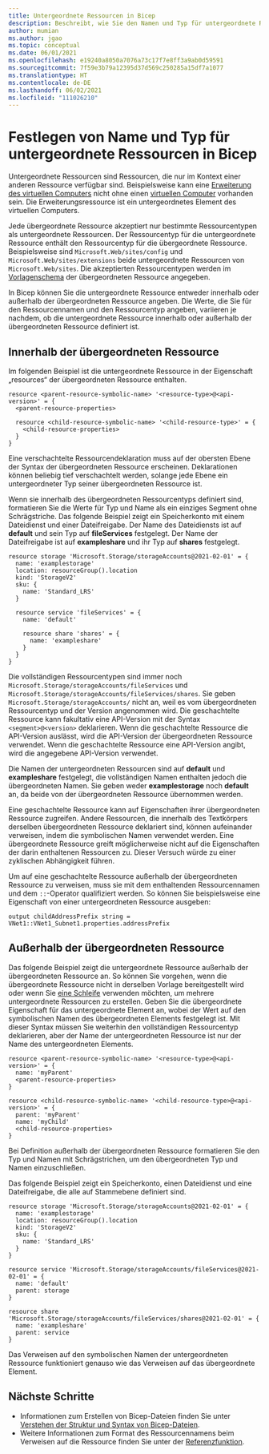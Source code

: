 ```yaml
---
title: Untergeordnete Ressourcen in Bicep
description: Beschreibt, wie Sie den Namen und Typ für untergeordnete Ressourcen in Bicep festlegen.
author: mumian
ms.author: jgao
ms.topic: conceptual
ms.date: 06/01/2021
ms.openlocfilehash: e19240a8050a7076a73c17f7e8ff3a9ab0d59591
ms.sourcegitcommit: 7f59e3b79a12395d37d569c250285a15df7a1077
ms.translationtype: HT
ms.contentlocale: de-DE
ms.lasthandoff: 06/02/2021
ms.locfileid: "111026210"
---
```

# <a name="set-name-and-type-for-child-resources-in-bicep"></a>Festlegen von Name und Typ für untergeordnete Ressourcen in Bicep

Untergeordnete Ressourcen sind Ressourcen, die nur im Kontext einer anderen Ressource verfügbar sind. Beispielsweise kann eine [Erweiterung des virtuellen Computers](/azure/templates/microsoft.compute/virtualmachines/extensions) nicht ohne einen [virtuellen Computer](/azure/templates/microsoft.compute/virtualmachines) vorhanden sein. Die Erweiterungsressource ist ein untergeordnetes Element des virtuellen Computers.

Jede übergeordnete Ressource akzeptiert nur bestimmte Ressourcentypen als untergeordnete Ressourcen. Der Ressourcentyp für die untergeordnete Ressource enthält den Ressourcentyp für die übergeordnete Ressource. Beispielsweise sind `Microsoft.Web/sites/config` und `Microsoft.Web/sites/extensions` beide untergeordnete Ressourcen von `Microsoft.Web/sites`. Die akzeptierten Ressourcentypen werden im [Vorlagenschema](https://github.com/Azure/azure-resource-manager-schemas) der übergeordneten Ressource angegeben.

In Bicep können Sie die untergeordnete Ressource entweder innerhalb oder außerhalb der übergeordneten Ressource angeben. Die Werte, die Sie für den Ressourcennamen und den Ressourcentyp angeben, variieren je nachdem, ob die untergeordnete Ressource innerhalb oder außerhalb der übergeordneten Ressource definiert ist.

## <a name="within-parent-resource"></a>Innerhalb der übergeordneten Ressource

Im folgenden Beispiel ist die untergeordnete Ressource in der Eigenschaft „resources“ der übergeordneten Ressource enthalten.

```bicep
resource <parent-resource-symbolic-name> '<resource-type>@<api-version>' = {
  <parent-resource-properties>

  resource <child-resource-symbolic-name> '<child-resource-type>' = {
    <child-resource-properties>
  }
}
```

Eine verschachtelte Ressourcendeklaration muss auf der obersten Ebene der Syntax der übergeordneten Ressource erscheinen. Deklarationen können beliebig tief verschachtelt werden, solange jede Ebene ein untergeordneter Typ seiner übergeordneten Ressource ist.

Wenn sie innerhalb des übergeordneten Ressourcentyps definiert sind, formatieren Sie die Werte für Typ und Name als ein einziges Segment ohne Schrägstriche. Das folgende Beispiel zeigt ein Speicherkonto mit einem Dateidienst und einer Dateifreigabe. Der Name des Dateidiensts ist auf **default** und sein Typ auf **fileServices** festgelegt. Der Name der Dateifreigabe ist auf **exampleshare** und ihr Typ auf **shares** festgelegt.

```bicep
resource storage 'Microsoft.Storage/storageAccounts@2021-02-01' = {
  name: 'examplestorage'
  location: resourceGroup().location
  kind: 'StorageV2'
  sku: {
    name: 'Standard_LRS'
  }

  resource service 'fileServices' = {
    name: 'default'

    resource share 'shares' = {
      name: 'exampleshare'
    }
  }
}
```

Die vollständigen Ressourcentypen sind immer noch `Microsoft.Storage/storageAccounts/fileServices` und `Microsoft.Storage/storageAccounts/fileServices/shares`. Sie geben `Microsoft.Storage/storageAccounts/` nicht an, weil es vom übergeordneten Ressourcentyp und der Version angenommen wird. Die geschachtelte Ressource kann fakultativ eine API-Version mit der Syntax `<segment>@<version>` deklarieren. Wenn die geschachtelte Ressource die API-Version auslässt, wird die API-Version der übergeordneten Ressource verwendet. Wenn die geschachtelte Ressource eine API-Version angibt, wird die angegebene API-Version verwendet.

Die Namen der untergeordneten Ressourcen sind auf **default** und **exampleshare** festgelegt, die vollständigen Namen enthalten jedoch die übergeordneten Namen. Sie geben weder **examplestorage** noch **default** an, da beide von der übergeordneten Ressource übernommen werden.

Eine geschachtelte Ressource kann auf Eigenschaften ihrer übergeordneten Ressource zugreifen. Andere Ressourcen, die innerhalb des Textkörpers derselben übergeordneten Ressource deklariert sind, können aufeinander verweisen, indem die symbolischen Namen verwendet werden. Eine übergeordnete Ressource greift möglicherweise nicht auf die Eigenschaften der darin enthaltenen Ressourcen zu. Dieser Versuch würde zu einer zyklischen Abhängigkeit führen.

Um auf eine geschachtelte Ressource außerhalb der übergeordneten Ressource zu verweisen, muss sie mit dem enthaltenden Ressourcennamen und dem `::`-Operator qualifiziert werden. So können Sie beispielsweise eine Eigenschaft von einer untergeordneten Ressource ausgeben:

```bicep
output childAddressPrefix string = VNet1::VNet1_Subnet1.properties.addressPrefix
```

## <a name="outside-parent-resource"></a>Außerhalb der übergeordneten Ressource

Das folgende Beispiel zeigt die untergeordnete Ressource außerhalb der übergeordneten Ressource an. So können Sie vorgehen, wenn die übergeordnete Ressource nicht in derselben Vorlage bereitgestellt wird oder wenn Sie [eine Schleife](loop-resources.md) verwenden möchten, um mehrere untergeordnete Ressourcen zu erstellen. Geben Sie die übergeordnete Eigenschaft für das untergeordnete Element an, wobei der Wert auf den symbolischen Namen des übergeordneten Elements festgelegt ist. Mit dieser Syntax müssen Sie weiterhin den vollständigen Ressourcentyp deklarieren, aber der Name der untergeordneten Ressource ist nur der Name des untergeordneten Elements.

```bicep
resource <parent-resource-symbolic-name> '<resource-type>@<api-version>' = {
  name: 'myParent'
  <parent-resource-properties>
}

resource <child-resource-symbolic-name> '<child-resource-type>@<api-version>' = {
  parent: 'myParent'
  name: 'myChild'
  <child-resource-properties>
}
```

Bei Definition außerhalb der übergeordneten Ressource formatieren Sie den Typ und Namen mit Schrägstrichen, um den übergeordneten Typ und Namen einzuschließen.

Das folgende Beispiel zeigt ein Speicherkonto, einen Dateidienst und eine Dateifreigabe, die alle auf Stammebene definiert sind.

```bicep
resource storage 'Microsoft.Storage/storageAccounts@2021-02-01' = {
  name: 'examplestorage'
  location: resourceGroup().location
  kind: 'StorageV2'
  sku: {
    name: 'Standard_LRS'
  }
}

resource service 'Microsoft.Storage/storageAccounts/fileServices@2021-02-01' = {
  name: 'default'
  parent: storage
}

resource share 'Microsoft.Storage/storageAccounts/fileServices/shares@2021-02-01' = {
  name: 'exampleshare'
  parent: service
}
```

Das Verweisen auf den symbolischen Namen der untergeordneten Ressource funktioniert genauso wie das Verweisen auf das übergeordnete Element.

## <a name="next-steps"></a>Nächste Schritte

* Informationen zum Erstellen von Bicep-Dateien finden Sie unter [Verstehen der Struktur und Syntax von Bicep-Dateien](./file.md).
* Weitere Informationen zum Format des Ressourcennamens beim Verweisen auf die Ressource finden Sie unter der [Referenzfunktion](./bicep-functions-resource.md#reference).
